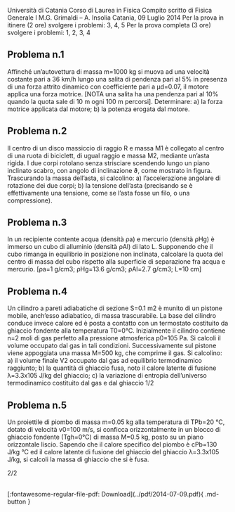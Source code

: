 Università di Catania
Corso di Laurea in Fisica
Compito scritto di Fisica Generale I
M.G. Grimaldi – A. Insolia
Catania, 09 Luglio 2014
Per la prova in itinere (2 ore) svolgere i problemi: 3, 4, 5
Per la prova completa (3 ore) svolgere i problemi: 1, 2, 3, 4
## Problema n.1
Affinché un’autovettura di massa m=1000 kg si muova ad una velocità costante pari a 36 km/h
lungo una salita di pendenza pari al 5% in presenza di una forza attrito dinamico con coefficiente
pari a µd=0.07, il motore applica una forza motrice. [NOTA una salita ha una pendenza pari al 10%
quando la quota sale di 10 m ogni 100 m percorsi]. Determinare:
a) la forza motrice applicata dal motore;
b) la potenza erogata dal motore.
## Problema n.2
Il centro di un disco massiccio di raggio R e massa M1 è collegato al
centro di una ruota di biciclett, di ugual raggio e massa M2,
mediante un’asta rigida. I due corpi rotolano senza strisciare
scendendo lungo un piano inclinato scabro, con angolo di
inclinazione ϑ, come mostrato in figura. Trascurando la massa
dell’asta, si calcolino:
a) l’accelerazione angolare di rotazione dei due corpi;
b) la tensione dell’asta (precisando se è effettivamente una
tensione, come se l’asta fosse un filo, o una compressione).
## Problema n.3
In un recipiente contente acqua (densità ρa) e mercurio (densità ρHg)
è immerso un cubo di alluminio (densità ρAl) di lato L. Supponendo
che il cubo rimanga in equilibrio in posizione non inclinata, calcolare
la quota del centro di massa del cubo rispetto alla superficie di
separazione fra acqua e mercurio. [ρa=1 g/cm3; ρHg=13.6 g/cm3;
ρAl=2.7 g/cm3; L=10 cm]

## Problema n.4
Un cilindro a pareti adiabatiche di sezione S=0.1 m2 è munito di un pistone mobile, anch’esso
adiabatico, di massa trascurabile. La base del cilindro conduce invece calore ed è posta a contatto
con un termostato costituito da ghiaccio fondente alla temperatura T0=0°C. Inizialmente il cilindro
contiene n=2 moli di gas perfetto alla pressione atmosferica p0=105 Pa. Si calcoli il volume
occupato dal gas in tali condizioni. Successivamente sul pistone viene appoggiata una massa
M=500 kg, che comprime il gas. Si calcolino:
a) il volume finale V2 occupato dal gas ad equilibrio termodinamico raggiunto;
b) la quantità di ghiaccio fusa, noto il calore latente di fusione λ=3.3x105 J/kg del ghiaccio;
c) la variazione di entropia dell’universo termodinamico costituito dal gas e dal ghiaccio
1/2

## Problema n.5
Un proiettile di piombo di massa m=0.05 kg alla temperatura di TPb=20 °C, dotato di velocità
v0=100 m/s, si conficca orizzontalmente in un blocco di ghiaccio fondente (Tgh=0°C) di massa
M=0.5 kg, posto su un piano orizzontale liscio. Sapendo che il calore specifico del piombo è
cPb=130 J/kg °C ed il calore latente di fusione del ghiaccio del ghiaccio λ=3.3x105 J/kg, si calcoli la
massa di ghiaccio che si è fusa.

2/2

<br>
[:fontawesome-regular-file-pdf: Download](../pdf/2014-07-09.pdf){ .md-button }